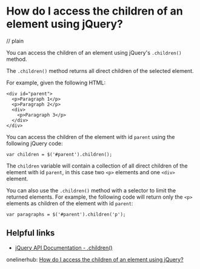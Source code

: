 # How do I access the children of an element using jQuery?
// plain

You can access the children of an element using jQuery's `.children()` method.

The `.children()` method returns all direct children of the selected element.

For example, given the following HTML:
```
<div id="parent">
  <p>Paragraph 1</p>
  <p>Paragraph 2</p>
  <div>
    <p>Paragraph 3</p>
  </div>
</div>
```

You can access the children of the element with id `parent` using the following jQuery code:
```
var children = $('#parent').children();
```

The `children` variable will contain a collection of all direct children of the element with id `parent`, in this case two `<p>` elements and one `<div>` element.

You can also use the `.children()` method with a selector to limit the returned elements. For example, the following code will return only the `<p>` elements as children of the element with id `parent`:
```
var paragraphs = $('#parent').children('p');
```

## Helpful links
- [jQuery API Documentation - .children()](https://api.jquery.com/children/)

onelinerhub: [How do I access the children of an element using jQuery?](https://onelinerhub.com/jquery/how-do-i-access-the-children-of-an-element-using-jquery)